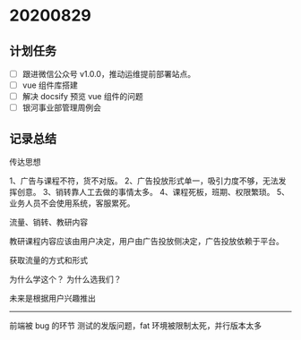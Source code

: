 # 20200829

## 计划任务

- [ ] 跟进微信公众号 v1.0.0，推动运维提前部署站点。
- [ ] vue 组件库搭建
- [ ] 解决 docsify 预览 vue 组件的问题
- [ ] 银河事业部管理周例会

## 记录总结

传达思想

1、广告与课程不符，货不对版。
2、广告投放形式单一，吸引力度不够，无法发挥创意。
3、销转靠人工去做的事情太多。
4、课程死板，班期、权限繁琐。
5、业务人员不会使用系统，客服累死。

流量、销转、教研内容

教研课程内容应该由用户决定，用户由广告投放侧决定，广告投放依赖于平台。

获取流量的方式和形式

为什么学这个？
为什么选我们？

未来是根据用户兴趣推出

---

前端被 bug 的环节
测试的发版问题，fat 环境被限制太死，并行版本太多
